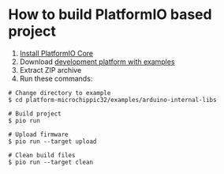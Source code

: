 How to build PlatformIO based project
=====================================

1. [Install PlatformIO Core](http://docs.platformio.org/page/core.html)
2. Download [development platform with examples](https://github.com/platformio/platform-microchippic32/archive/develop.zip)
3. Extract ZIP archive
4. Run these commands:

```shell
# Change directory to example
$ cd platform-microchippic32/examples/arduino-internal-libs

# Build project
$ pio run

# Upload firmware
$ pio run --target upload

# Clean build files
$ pio run --target clean
```
